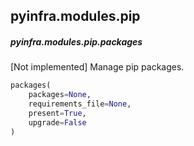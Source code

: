## pyinfra.modules.pip


##### pyinfra.modules.pip.packages

[Not implemented] Manage pip packages.

```py
packages(
    packages=None,
    requirements_file=None,
    present=True,
    upgrade=False
)
```
